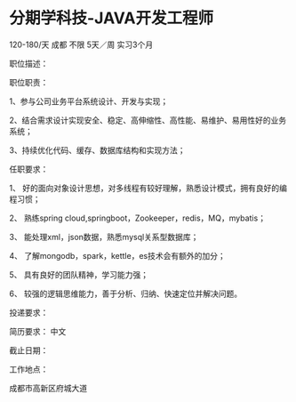 # 分期学科技-JAVA开发工程师

120-180/天 成都 不限 5天／周 实习3个月

职位描述：

职位职责：

1、参与公司业务平台系统设计、开发与实现；

2、结合需求设计实现安全、稳定、高伸缩性、高性能、易维护、易用性好的业务系统；

3、持续优化代码、缓存、数据库结构和实现方法；

任职要求：

1、 好的面向对象设计思想，对多线程有较好理解，熟悉设计模式，拥有良好的编程习惯；

2、 熟练spring cloud,springboot，Zookeeper，redis，MQ，mybatis；

3、 能处理xml，json数据，熟悉mysql关系型数据库；

4、 了解mongodb，spark，kettle，es技术会有额外的加分；

5、 具有良好的团队精神，学习能力强；

6、 较强的逻辑思维能力，善于分析、归纳、快速定位并解决问题。

投递要求：

简历要求： 中文

截止日期：

工作地点：

成都市高新区府城大道